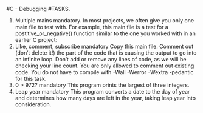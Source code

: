 #C - Debugging
#TASKS.
1.	Multiple mains mandatory. In most projects, we often give you only one main file to test with. For example, this main file is a test for a postitive_or_negative() function similar to the one you worked with in an earlier C project:
2.	Like, comment, subscribe mandatory Copy this main file. Comment out (don’t delete it!) the part of the code that is causing the output to go into an infinite loop.
Don’t add or remove any lines of code, as we will be checking your line count. You are only allowed to comment out existing code. You do not have to compile with -Wall -Werror -Wextra -pedantic for this task.
0.	0 > 972? mandatory This program prints the largest of three integers.
0.	Leap year mandatory This program converts a date to the day of year and determines how many days are left in the year, taking leap year into consideration.
